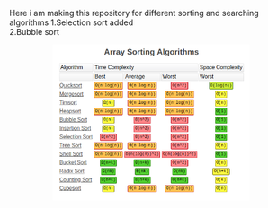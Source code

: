 Here i am making this repository for different sorting and searching algorithms 
1.Selection sort added <br>
2.Bubble sort
<p align="center">
  <img src="Complexity.png" width="350" title="Time & Space Complexity">
  <!-- <img src="your_relative_path_here_number_2_large_name" width="350" alt="accessibility text"> -->
</p>